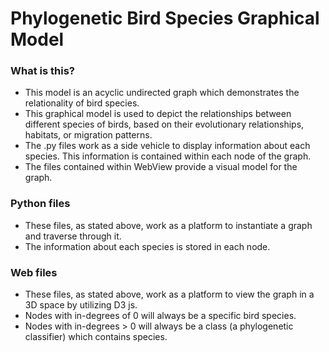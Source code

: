 # Phylogenetic Bird Species Graphical Model


### What is this?
- This model is an acyclic undirected graph which demonstrates the relationality of bird species.
- This graphical model is used to depict the relationships between different species of birds, based on their evolutionary relationships, habitats, or migration patterns.
- The .py files work as a side vehicle to display information about each species. This information is contained within each node of the graph.
- The files contained within WebView provide a visual model for the graph.

### Python files
- These files, as stated above, work as a platform to instantiate a graph and traverse through it. 
- The information about each species is stored in each node.

### Web files
- These files, as stated above, work as a platform to view the graph in a 3D space by utilizing D3 js.
- Nodes with in-degrees of 0 will always be a specific bird species.
- Nodes with in-degrees > 0 will always be a class (a phylogenetic classifier) which contains species.

